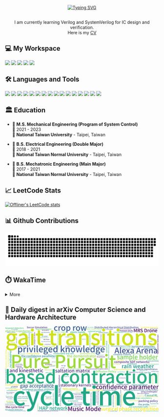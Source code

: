 <p align="center">
  <a href="https://git.io/typing-svg"><img src="https://readme-typing-svg.demolab.com?font=Fira+Code&size=50&pause=1000&color=040C10&center=true&vCenter=true&width=600&height=100&lines=Hi+%F0%9F%91%8B%2C+I'm+Offliner;Nice+to+meet+you!" alt="Typing SVG"/></a>
</p>

<p align='center'>
  <br>I am currently learning Verilog and SystemVerilog for IC design and verification.</br>
  Here is my <a href="https://drive.google.com/file/d/1uCdCnkuZE3QGYgitYwHrQXG5E3R5tsZw/view?usp=drive_link" target="_blank">CV</a>
</p>

<h2 align="left">💻 My Workspace</h2>
<p align='left'>
  <img src="https://img.shields.io/badge/windows%2011-%230078D6.svg?&style=for-the-badge&logo=windows&logoColor=white" />
  <img src="https://img.shields.io/badge/Ubuntu%2020.04-E95420.svg?style=for-the-badge&logo=ubuntu&logoColor=white" />
  <img src="https://img.shields.io/badge/intel-core%20i5%2012th-%230071C5.svg?&style=for-the-badge&logo=intel&logoColor=white" />
  <img src="https://img.shields.io/badge/RAM-16GB-%230071C5.svg?&style=for-the-badge&logoColor=white" />
  <img src="https://img.shields.io/badge/nvidia-gtx%203050-%2376B900.svg?&style=for-the-badge&logo=nvidia&logoColor=white" />
</p>

<h2 align="left">🛠️ Languages and Tools</h2>
<p align='left'>
  <img src="https://custom-icon-badges.demolab.com/badge/verilog-blue.svg?logo=verilog&style=for-the-badge&logoColor=white" />
  <img src="https://custom-icon-badges.demolab.com/badge/systemverilog-black.svg?logo=systemverilog&style=for-the-badge&logoColor=white" />
  <img src="https://img.shields.io/badge/C-00599C?style=for-the-badge&logo=c&logoColor=white" />
  <img src="https://img.shields.io/badge/C%2B%2B-00599C?style=for-the-badge&logo=c%2B%2B&logoColor=white" />
  <img src="https://img.shields.io/badge/Python-FFD43B?style=for-the-badge&logo=python&logoColor=blue" />
  <img src="https://img.shields.io/badge/PyTorch-EE4C2C?style=for-the-badge&logo=PyTorch&logoColor=white" />
  <img src="https://img.shields.io/badge/TensorFlow-FF6F00?style=for-the-badge&logo=TensorFlow&logoColor=white" />
  <img src="https://img.shields.io/badge/GIT-E44C30?style=for-the-badge&logo=git&logoColor=white" />
  <img src="https://img.shields.io/badge/Qt-41CD52?style=for-the-badge&logo=qt&logoColor=white" />
  <img src="https://custom-icon-badges.demolab.com/badge/ros-333CFF.svg?logo=ros&style=for-the-badge&logoColor=white" />
  <img src="https://custom-icon-badges.demolab.com/badge/gazebo-F7F9F9.svg?logo=gazebo&style=for-the-badge" />
  <img src="https://custom-icon-badges.demolab.com/badge/matlab-yellow.svg?logo=matlab_1&style=for-the-badge" />
  <img src="https://custom-icon-badges.demolab.com/badge/modelsim-F2F3F4.svg?logo=modelsim_1&style=for-the-badge" />
  <img src="https://custom-icon-badges.demolab.com/badge/synopsys-purple.svg?logo=synopsys&style=for-the-badge&logoColor=white" />
  <img src="https://custom-icon-badges.demolab.com/badge/cadence-silver.svg?logo=cadence&style=for-the-badge" />
  <img src="https://custom-icon-badges.demolab.com/badge/solidworks-FF3333.svg?logo=solidworks&style=for-the-badge&logoColor=white" />
</p>

## 🏛️ Education
- 📖 **M.S. Mechanical Engineering (Program of System Control)**\
📆 2021 - 2023\
🏫 **National Taiwan University** - Taipei, Taiwan

- 📖 **B.S. Electrical Engineering (Double Major)**\
📆 2018 - 2021\
🏫 **National Taiwan Normal University** - Taipei, Taiwan

- 📖 **B.S. Mechatronic Engineering (Main Major)**\
📆 2017 - 2021\
🏫 **National Taiwan Normal University** - Taipei, Taiwan

<h2 align="left">📈 LeetCode Stats</h2>

[![Offliner's LeetCode stats](https://leetcard.jacoblin.cool/Offliner?theme=light&ext=contest)](https://leetcode.com/Offliner/)

<h2 align="left">📊 Github Contributions</h2>

![GitHub Snake Light](https://github.com/Offliners/Offliners/blob/output/github-contribution-grid-snake.svg)

<!-- ![](./profile-3d-contrib/profile-season-animate.svg) -->

<h2 align="left">⏱️ WakaTime</h2>

<details>
<summary>More</summary>

<!--START_SECTION:waka-->
![Code Time](http://img.shields.io/badge/Code%20Time-1%2C302%20hrs%2021%20mins-blue)

![Profile Views](http://img.shields.io/badge/Profile%20Views-294-blue)

**🐱 My GitHub Data** 

> 📦 8.2 MB Used in GitHub's Storage 
 > 
> 🏆 342 Contributions in the Year 2024
 > 
> 💼 Opted to Hire
 > 
> 📜 48 Public Repositories 
 > 
> 🔑 27 Private Repositories 
 > 
**I'm a Night 🦉** 

```text
🌞 Morning                1015 commits        ███░░░░░░░░░░░░░░░░░░░░░░   11.96 % 
🌆 Daytime                2054 commits        ██████░░░░░░░░░░░░░░░░░░░   24.20 % 
🌃 Evening                2837 commits        ████████░░░░░░░░░░░░░░░░░   33.42 % 
🌙 Night                  2582 commits        ████████░░░░░░░░░░░░░░░░░   30.42 % 
```
📅 **I'm Most Productive on Sunday** 

```text
Monday                   1214 commits        ████░░░░░░░░░░░░░░░░░░░░░   14.30 % 
Tuesday                  971 commits         ███░░░░░░░░░░░░░░░░░░░░░░   11.44 % 
Wednesday                903 commits         ███░░░░░░░░░░░░░░░░░░░░░░   10.64 % 
Thursday                 1152 commits        ███░░░░░░░░░░░░░░░░░░░░░░   13.57 % 
Friday                   1493 commits        ████░░░░░░░░░░░░░░░░░░░░░   17.59 % 
Saturday                 1193 commits        ████░░░░░░░░░░░░░░░░░░░░░   14.06 % 
Sunday                   1562 commits        █████░░░░░░░░░░░░░░░░░░░░   18.40 % 
```


📊 **This Week I Spent My Time On** 

```text
🕑︎ Time Zone: Asia/Taipei

💬 Programming Languages: 
C                        19 hrs 12 mins      ██████████████████████░░░   86.88 % 
Python                   1 hr 5 mins         █░░░░░░░░░░░░░░░░░░░░░░░░   04.96 % 
Other                    51 mins             █░░░░░░░░░░░░░░░░░░░░░░░░   03.85 % 
C++                      29 mins             █░░░░░░░░░░░░░░░░░░░░░░░░   02.19 % 
Markdown                 21 mins             ░░░░░░░░░░░░░░░░░░░░░░░░░   01.62 % 

🔥 Editors: 
VS Code                  22 hrs 6 mins       █████████████████████████   100.00 % 

🐱‍💻 Projects: 
eMMC                     19 hrs 43 mins      ██████████████████████░░░   89.29 % 
ML_Code_Challenges       2 hrs 16 mins       ███░░░░░░░░░░░░░░░░░░░░░░   10.30 % 
SoCLab                   5 mins              ░░░░░░░░░░░░░░░░░░░░░░░░░   00.40 % 
DSnP                     0 secs              ░░░░░░░░░░░░░░░░░░░░░░░░░   00.02 % 

💻 Operating System: 
Windows                  19 hrs 49 mins      ██████████████████████░░░   89.68 % 
WSL                      2 hrs 16 mins       ███░░░░░░░░░░░░░░░░░░░░░░   10.32 % 
```

**I Mostly Code in Python** 

```text
Python                   27 repos            █████████░░░░░░░░░░░░░░░░   36.99 % 
C                        7 repos             ██░░░░░░░░░░░░░░░░░░░░░░░   09.59 % 
Jupyter Notebook         6 repos             ██░░░░░░░░░░░░░░░░░░░░░░░   08.22 % 
Verilog                  5 repos             ██░░░░░░░░░░░░░░░░░░░░░░░   06.85 % 
SystemVerilog            1 repo              ░░░░░░░░░░░░░░░░░░░░░░░░░   01.37 % 
```



**Timeline**

![Lines of Code chart](https://raw.githubusercontent.com/Offliners/Offliners/main/assets/bar_graph.png)


 Last Updated on 15/07/2024 01:01:41 UTC
<!--END_SECTION:waka-->

</details>

## 📃 Daily digest in arXiv Computer Science and Hardware Architecture
<img src="https://github.com/Offliners/Offliners/blob/word-cloud/wordcloud/wordcloud.png" alt="Word Cloud">
